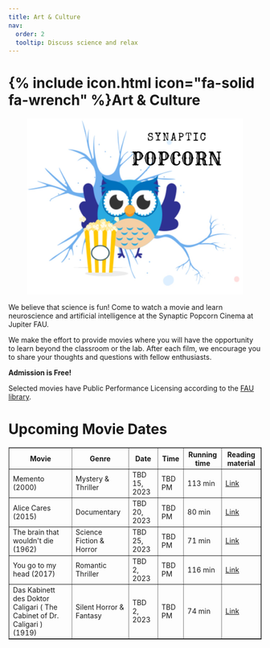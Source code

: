 ```yaml
---
title: Art & Culture
nav:
  order: 2
  tooltip: Discuss science and relax
---
```


# {% include icon.html icon="fa-solid fa-wrench" %}Art & Culture
<html>
<body>
<div style="text-align: center;">
<img src="../images/synaptic_popcorn.jpg" width="430" height="350">
</div>

We believe that science is fun! Come to watch a movie and learn neuroscience and artificial intelligence at
the Synaptic Popcorn Cinema at Jupiter FAU. 

We make the effort to provide movies where you will have the opportunity to learn beyond the classroom or the lab. 
After each film, we encourage you to share your thoughts and questions with fellow enthusiasts. 

<b>Admission is Free!</b>

Selected movies have Public Performance Licensing according to the <a href="https://libguides.fau.edu/copyright-for-teaching/streaming-video-copyright"> FAU library</a>.

<h1>Upcoming Movie Dates</h1>
<table border="1">
<tr>
<th>Movie</th>
<th>Genre</th>
<th>Date</th>
<th>Time</th>
<th>Running time</th>
<th>Reading material</th>
</tr>
<tr>
<td>Memento (2000)</td>
<td>Mystery & Thriller</td>
<td>TBD 15, 2023</td>
<td>TBD PM</td>
<td>113 min</td>  
<td><a href="https://www.ncbi.nlm.nih.gov/pmc/articles/PMC2649674/"> Link</a></td>
</tr>
<tr>
<td>Alice Cares (2015)</td>
<td>Documentary</td>
<td>TBD 20, 2023</td>
<td>TBD PM</td>
<td>80 min</td>    
<td><a href="https://www.frontiersin.org/articles/10.3389/fpubh.2023.1166120/full"> Link</a></td>
</tr>
<tr>
<td>The brain that wouldn't die (1962)</td>
<td>Science Fiction & Horror</td>
<td>TBD 25, 2023</td>
<td>TBD PM</td>
<td>71 min</td>  
<td><a href="https://www.ncbi.nlm.nih.gov/pmc/articles/PMC9805622/"> Link</a></td>
</tr>
<tr>
<td>You go to my head (2017)</td>
<td>Romantic Thriller</td>
<td>TBD 2, 2023</td>
<td>TBD PM</td>
<td>116 min</td>  
<td><a href="https://www.ncbi.nlm.nih.gov/pmc/articles/PMC3182004/"> Link</a></td>
</tr>
<tr>
<td>Das Kabinett des Doktor Caligari ( The Cabinet of Dr. Caligari ) (1919)</td>
<td>Silent Horror & Fantasy</td>
<td>TBD 2, 2023</td>
<td>TBD PM</td>
<td>74 min</td>  
<td><a href="https://ajp.psychiatryonline.org/doi/full/10.1176/appi.ajp.161.7.1149"> Link</a></td>
</tr>
</table>
</body>
</html>


